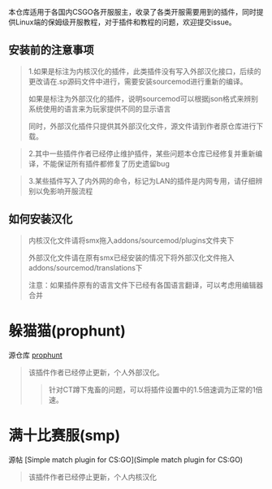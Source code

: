 本仓库适用于各国内CSGO各开服服主，收录了各类开服需要用到的插件，同时提供Linux端的保姆级开服教程，对于插件和教程的问题，欢迎提交issue。



## 安装前的注意事项

>1.如果是标注为内核汉化的插件，此类插件没有写入外部汉化接口，后续的更改请在.sp源码文件中进行，需要安装sourcemod进行重新的编译。
>
>如果是标注为外部汉化的插件，说明sourcemod可以根据json格式来辨别系统使用的语言来为玩家提供不同的显示语言
>
>同时，外部汉化插件只提供其外部汉化文件，源文件请到作者原仓库进行下载。

> 2.其中一些插件作者已经停止维护插件，某些问题本仓库已经修复并重新编译，不能保证所有插件都修复了历史遗留bug

> 3.某些插件写入了内外网的命令，标记为LAN的插件是内网专用，请仔细辨别以免影响开服流程

## 如何安装汉化

>内核汉化文件请将smx拖入addons/sourcemod/plugins文件夹下
>
>外部汉化文件请在原有smx已经安装的情况下将外部汉化文件拖入addons/sourcemod/translations下
>
>注意：如果插件原有的语言文件下已经有各国语言翻译，可以考虑用编辑器合并

# 躲猫猫(prophunt) 

源仓库 [prophunt](https://github.com/olavim/sm-PropHunt) 

> 该插件作者已经停止更新，个人外部汉化。
>
> > 针对CT蹲下鬼畜的问题，可以将插件设置中的1.5倍速调为正常的1倍速。

# 满十比赛服(smp)

源帖 [Simple match plugin for CS:GO](Simple match plugin for CS:GO)

> 该插件作者已经停止更新，个人内核汉化

